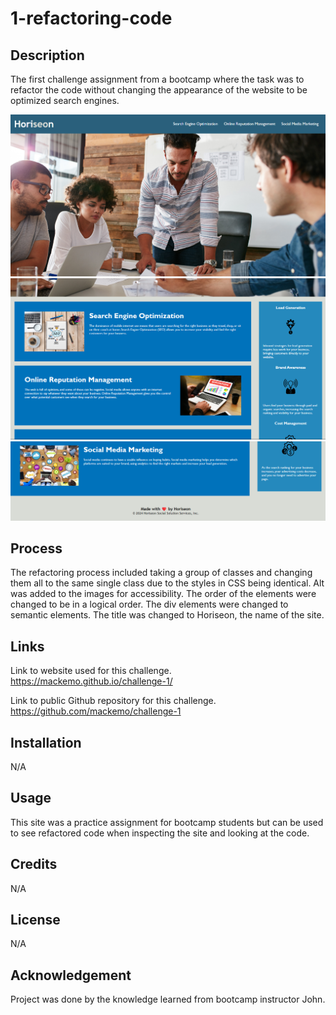 # 1-refactoring-code

## Description

The first challenge assignment from a bootcamp where the task was to refactor the code without changing the appearance of the website to be optimized search engines.

![alt text](image.png)
![alt text](image-1.png)
![alt text](image-3.png)

## Process

The refactoring process included taking a group of classes and changing them all to the same single class due to the styles in CSS being identical. Alt was added to the images for accessibility. The order of the elements were changed to be in a logical order. The div elements were changed to semantic elements. The title was changed to Horiseon, the name of the site.

## Links

Link to website used for this challenge.
https://mackemo.github.io/challenge-1/

Link to public Github repository for this challenge.
https://github.com/mackemo/challenge-1

## Installation

N/A

## Usage

This site was a practice assignment for bootcamp students but can be used to see refactored code when inspecting the site and looking at the code.

## Credits

N/A

## License

N/A

## Acknowledgement

Project was done by the knowledge learned from bootcamp instructor John.
